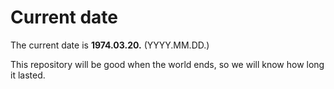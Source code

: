 # Current date

The current date is **1974.03.20.** (YYYY.MM.DD.)

This repository will be good when the world ends, so we will know how long it lasted.